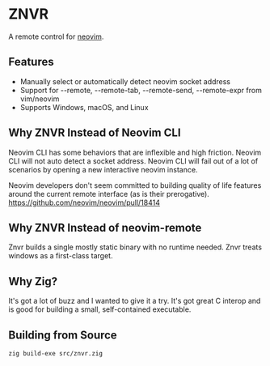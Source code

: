 # ZNVR

A remote control for [neovim](https://neovim.io/).

## Features

- Manually select or automatically detect neovim socket address
- Support for --remote, --remote-tab, --remote-send, --remote-expr from vim/neovim
- Supports Windows, macOS, and Linux

## Why ZNVR Instead of Neovim CLI

Neovim CLI has some behaviors that are inflexible and high friction. Neovim CLI will not auto
detect a socket address. Neovim CLI will fail out of a lot of scenarios by opening a new
interactive neovim instance.

Neovim developers don't seem committed to building quality of life features around the current
remote interface (as is their prerogative). https://github.com/neovim/neovim/pull/18414

## Why ZNVR Instead of neovim-remote

Znvr builds a single mostly static binary with no runtime needed. Znvr treats windows as a
first-class target.

## Why Zig?

It's got a lot of buzz and I wanted to give it a try. It's got great C interop and is good
for building a small, self-contained executable.

## Building from Source

`zig build-exe src/znvr.zig`
